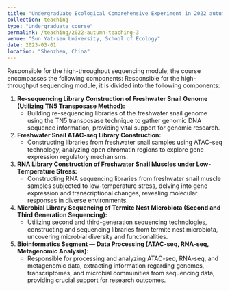 ```yaml
---
title: "Undergraduate Ecological Comprehensive Experiment in 2022 autumn semester"
collection: teaching
type: "Undergraduate course"
permalink: /teaching/2022-autumn-teaching-3
venue: "Sun Yat-sen University, School of Ecology"
date: 2023-03-01
location: "Shenzhen, China"
---
```


Responsible for the high-throughput sequencing module, the course encompasses the following components:
Responsible for the high-throughput sequencing module, it is divided into the following components:
1. **Re-sequencing Library Construction of Freshwater Snail Genome (Utilizing TN5 Transposase Method):**
    * Building re-sequencing libraries of the freshwater snail genome using the TN5 transposase technique to gather genomic DNA sequence information, providing vital support for genomic research.
2. **Freshwater Snail ATAC-seq Library Construction:**
   * Constructing libraries from freshwater snail samples using ATAC-seq technology, analyzing open chromatin regions to explore gene expression regulatory mechanisms.
3. **RNA Library Construction of Freshwater Snail Muscles under Low-Temperature Stress:**
   * Constructing RNA sequencing libraries from freshwater snail muscle samples subjected to low-temperature stress, delving into gene expression and transcriptional changes, revealing molecular responses in diverse environments.
4. **Microbial Library Sequencing of Termite Nest Microbiota (Second and Third Generation Sequencing):**
   * Utilizing second and third-generation sequencing technologies, constructing and sequencing libraries from termite nest microbiota, uncovering microbial diversity and functionalities.
5. **Bioinformatics Segment — Data Processing (ATAC-seq, RNA-seq, Metagenomic Analysis):**
   * Responsible for processing and analyzing ATAC-seq, RNA-seq, and metagenomic data, extracting information regarding genomes, transcriptomes, and microbial communities from sequencing data, providing crucial support for research outcomes.
